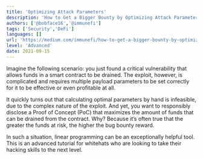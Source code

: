 ```yaml
---
title: 'Optimizing Attack Parameters'
description: 'How to Get a Bigger Bounty by Optimizing Attack Parameters'
authors: ['@bobface16','@immunefi']
tags: ['Security','DeFi']
languages: []
url: 'https://medium.com/immunefi/how-to-get-a-bigger-bounty-by-optimizing-attack-parameters-a51b144f5cc2'
level: 'Advanced'
date: 2021-09-15
---
```


Imagine the following scenario: you just found a critical vulnerability that allows funds in a smart contract to be drained. The exploit, however, is complicated and requires multiple payload parameters to be set correctly for it to be effective or even profitable at all.

It quickly turns out that calculating optimal parameters by hand is infeasible, due to the complex nature of the exploit. And yet, you want to responsibly disclose a Proof of Concept (PoC) that maximizes the amount of funds that can be drained from the contract. Why? Because it’s often true that the greater the funds at risk, the higher the bug bounty reward.

In such a situation, linear programming can be an exceptionally helpful tool. This is an advanced tutorial for whitehats who are looking to take their hacking skills to the next level.